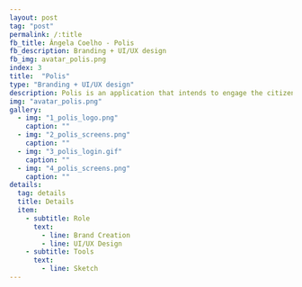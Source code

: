 ```yaml
---
layout: post
tag: "post"
permalink: /:title
fb_title: Ângela Coelho - Polis
fb_description: Branding + UI/UX design
fb_img: avatar_polis.png
index: 3
title:  "Polis"
type: "Branding + UI/UX design"
description: Polis is an application that intends to engage the citizens in the decisions of their country, city, company, school or any other institution they belong to, by creating a voting digital system that allows the user to give their opinion and to see the general public decision. This application makes it possible for the user to approve and disapprove ideas that can be added to the application by another citizen, a deputy or another entity, which allows to collect the public opinion outside the standard voting system. This project consisted in the development of the brand and the UI/UX design of the application screens.
img: "avatar_polis.png"
gallery:
  - img: "1_polis_logo.png"
    caption: ""
  - img: "2_polis_screens.png"
    caption: ""
  - img: "3_polis_login.gif"
    caption: ""
  - img: "4_polis_screens.png"
    caption: ""
details:
  tag: details
  title: Details
  item:
    - subtitle: Role
      text:
        - line: Brand Creation
        - line: UI/UX Design
    - subtitle: Tools
      text:
        - line: Sketch
---
```

